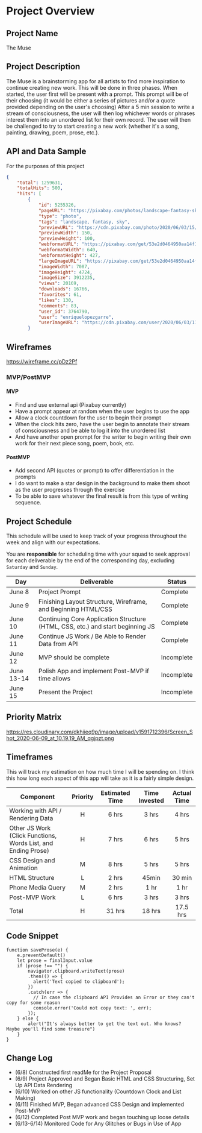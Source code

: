 # Project Overview

## Project Name

The Muse

## Project Description

The Muse is a brainstorming app for all artists to find more inspiration to continue creating new work. This will be done in three phases. When started, the user first will be present with a prompt. This prompt will be of their choosing (it would be either a series of pictures and/or a quote provided depending on the user's choosing) After a 5 min session to write a stream of consciousness, the user will then log whichever words or phrases interest them into an unordered list for their own record. The user will then be challenged to try to start creating a new work (whether it's a song, painting, drawing, poem, prose, etc.).

## API and Data Sample

For the purposes of this project

```JSON 
{
    "total": 1259631,
    "totalHits": 500,
    "hits": [
        {
            "id": 5255326,
            "pageURL": "https://pixabay.com/photos/landscape-fantasy-sky-clouds-5255326/",
            "type": "photo",
            "tags": "landscape, fantasy, sky",
            "previewURL": "https://cdn.pixabay.com/photo/2020/06/03/15/20/landscape-5255326_150.jpg",
            "previewWidth": 150,
            "previewHeight": 100,
            "webformatURL": "https://pixabay.com/get/53e2d0464950aa14f1dc846096293177103fd7e5534c704c7c2e7dd09f4fc458_640.jpg",
            "webformatWidth": 640,
            "webformatHeight": 427,
            "largeImageURL": "https://pixabay.com/get/53e2d0464950aa14f6da8c7dda7936781c3adeec53516c4870267ad29345c759b8_1280.jpg",
            "imageWidth": 7087,
            "imageHeight": 4724,
            "imageSize": 3912235,
            "views": 20169,
            "downloads": 16766,
            "favorites": 61,
            "likes": 130,
            "comments": 83,
            "user_id": 3764790,
            "user": "enriquelopezgarre",
            "userImageURL": "https://cdn.pixabay.com/user/2020/06/03/11-05-03-625_250x250.jpg"
        }
```

## Wireframes

https://wireframe.cc/pDz2Pf

### MVP/PostMVP

#### MVP 


- Find and use external api (Pixabay currently)
- Have a prompt appear at random when the user begins to use the app
- Allow a clock countdown for the user to begin their prompt
- When the clock hits zero, have the user begin to annotate their stream of consciousness and be able to log it into the unordered list 
- And have another open prompt for the writer to begin writing their own work for their next piece song, poem, book, etc.

#### PostMVP  


- Add second API (quotes or prompt) to offer differentiation in the prompts
- I do want to make a star design in the background to make them shoot as the user progresses through the exercise
- To be able to save whatever the final result is from this type of writing sequence.

## Project Schedule

This schedule will be used to keep track of your progress throughout the week and align with our expectations.  

You are **responsible** for scheduling time with your squad to seek approval for each deliverable by the end of the corresponding day, excluding `Saturday` and `Sunday`.

|  Day | Deliverable | Status
|---|---| ---|
|June 8| Project Prompt | Complete
|June 9| Finishing Layout Structure, Wireframe, and Beginning HTML/CSS| Complete
|June 10| Continuing Core Application Structure (HTML, CSS, etc.) and start beginning JS | Complete
|June 11| Continue JS Work / Be Able to Render Data from API | Complete
|June 12| MVP should be complete | Incomplete
|June 13-14 | Polish App and implement Post-MVP if time allows | Incomplete
|June 15| Present the Project | Incomplete

## Priority Matrix

https://res.cloudinary.com/dkhiieq9p/image/upload/v1591712396/Screen_Shot_2020-06-09_at_10.19.19_AM_qgjpzt.png

## Timeframes

This will track my estimation on how much time I will be spending on. I think this how long each aspect of this app will take as it is a fairly simple design. 

| Component | Priority | Estimated Time | Time Invested | Actual Time |
| --- | :---: |  :---: | :---: | :---: |
| Working with API / Rendering Data | H | 6 hrs | 3 hrs | 4 hrs |
| Other JS Work (Click Functions, Words List, and Ending Prose) | H | 7 hrs | 6 hrs | 5 hrs|
| CSS Design and Animation | M | 8 hrs | 5 hrs | 5 hrs|
| HTML Structure | L | 2 hrs | 45min | 30 min |
| Phone Media Query | M | 2 hrs | 1 hr | 1 hr |
| Post-MVP Work | L | 6 hrs | 3 hrs | 3 hrs |
| Total | H | 31 hrs | 18 hrs | 17.5 hrs |

## Code Snippet

```
function saveProse(e) {
    e.preventDefault()
    let prose = finalInput.value
    if (prose !== "") {
        navigator.clipboard.writeText(prose)
        .then(() => {
          alert('Text copied to clipboard');
        })
        .catch(err => {
          // In case the clipboard API Provides an Error or they can't copy for some reason
          console.error('Could not copy text: ', err);
        });
    } else {
        alert("It's always better to get the text out. Who knows? Maybe you'll find some treasure")
    }
}
```

## Change Log
  
- (6/8) Constructed first readMe for the Project Proposal
- (6/9) Project Approved and Began Basic HTML and CSS Structuring, Set Up API Data Rendering 
- (6/10) Worked on other JS functionality (Countdown Clock and List Making)
- (6/11) Finished MVP, Began advanced CSS Design and implemented Post-MVP
- (6/12) Completed Post MVP work and began touching up loose details
- (6/13-6/14) Monitored Code for Any Glitches or Bugs in Use of App